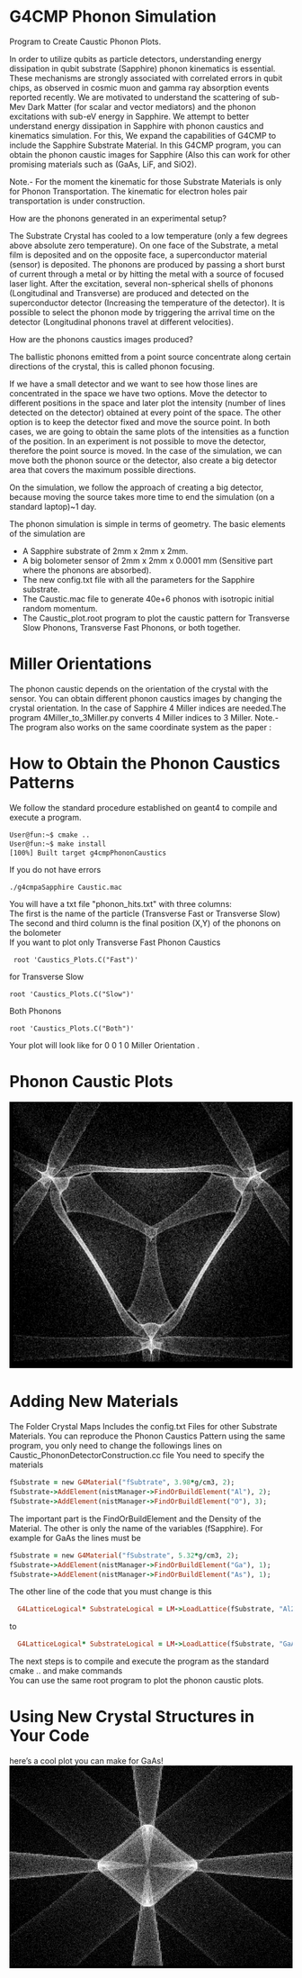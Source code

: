 # G4CMP Phonon Simulation
Program to Create Caustic Phonon Plots.

In order to utilize qubits as particle detectors, understanding energy dissipation in qubit substrate (Sapphire) phonon kinematics is essential. These mechanisms are strongly associated with correlated errors in qubit chips, as observed in cosmic muon and gamma ray absorption events reported recently. We are motivated to understand the scattering of sub-Mev Dark Matter (for scalar and vector mediators) and the phonon excitations with sub-eV energy in Sapphire. We attempt to better understand energy dissipation in Sapphire with phonon caustics and kinematics simulation. For this, We expand the capabilities of G4CMP to include the Sapphire Substrate Material. In this G4CMP program, you can obtain the phonon caustic images for Sapphire (Also this can work for other promising materials such as (GaAs, LiF, and SiO2).<br> 

Note.- For the moment the kinematic for those Substrate Materials  is only for Phonon Transportation. The kinematic for electron holes pair transportation is under construction.<br> 

How are the phonons generated in an experimental setup?

The Substrate Crystal has cooled to a low temperature (only a few degrees above absolute zero temperature). On one face of the Substrate, a metal film is deposited and on the opposite face, a superconductor material (sensor) is deposited. The phonons are produced by passing a short burst of current through a metal or by hitting the metal with a source of focused laser light. After the excitation, several non-spherical shells of phonons (Longitudinal and Transverse) are produced and detected on the superconductor detector (Increasing the temperature of the detector). It is possible to select the phonon mode by triggering the arrival time on the detector (Longitudinal phonons travel at different velocities).

How are the phonons caustics images produced?<br> 

The ballistic phonons emitted from a point source concentrate along certain directions of the crystal, this is called phonon focusing.<br> 

If we have a small detector and we want to see how those lines are concentrated in the space we have two options. Move the detector to different positions in the space and later plot the intensity (number of lines detected on the detector) obtained at every point of the space. The other option is to keep the detector fixed and move the source point. In both cases, we are going to obtain the same plots of the intensities as a function of the position. In an experiment is not possible to move the detector, therefore the point source is moved. In the case of the simulation, we can  move both the phonon source or the detector, also create a big detector area that covers the maximum possible directions. <br> 

On the simulation, we follow the approach of creating a big detector, because moving the source takes more time to end the simulation (on a standard laptop)~1 day. 


 The phonon simulation is simple in terms of geometry. The basic elements of the simulation are 

* A Sapphire substrate of 2mm x 2mm x 2mm.
* A big bolometer sensor of 2mm x 2mm x 0.0001 mm (Sensitive part where the phonons are absorbed).
* The new config.txt file with all the parameters for the Sapphire substrate.
* The Caustic.mac file to generate 40e+6 phonos with isotropic initial random momentum.
* The Caustic_plot.root program to plot the caustic pattern for Transverse Slow Phonons, Transverse Fast Phonons, or both together.
# Miller Orientations
The phonon caustic depends on the orientation of the crystal with the sensor. You can obtain different phonon caustics images by changing the crystal orientation. In the case of Sapphire 4 Miller indices are needed.The program 4Miller_to_3Miller.py converts 4 Miller indices to 3 Miller.
Note.- The program also works on the same coordinate system as the paper :


# How to Obtain the Phonon Caustics Patterns
We follow the standard procedure established on geant4 to compile and execute a program. 
```console
User@fun:~$ cmake ..
User@fun:~$ make install
[100%] Built target g4cmpPhononCaustics
```
If you do not have errors
```console
./g4cmpaSapphire Caustic.mac
```
You will have a txt file "phonon_hits.txt" with three columns: <br> 
The first is the name of the particle (Transverse Fast or Transverse Slow) <br> 
The second and third column is the final position (X,Y) of the phonons on the bolometer <br> 
If you want to plot only Transverse Fast Phonon Caustics
```console
 root 'Caustics_Plots.C("Fast")'
```
for Transverse Slow
```console
root 'Caustics_Plots.C("Slow")'
```
Both Phonons
```console
root 'Caustics_Plots.C("Both")'
```
Your plot will look like 
for 0 0 1 0 Miller Orientation .

# Phonon Caustic Plots



![Alt text of the image](https://github.com/Israel-Tanjiro/Sapphire_G4CMP/blob/main/Sapphire_Phonon.png)

# Adding New Materials 
The Folder Crystal Maps Includes the config.txt Files for other Substrate Materials.
You can reproduce the Phonon Caustics Pattern using the same program, you only need to change the followings lines on Caustic_PhononDetectorConstruction.cc file
You need to specify the materials 
```ruby
fSubstrate = new G4Material("fSubtrate", 3.98*g/cm3, 2);
fSubstrate->AddElement(nistManager->FindOrBuildElement("Al"), 2);
fSubstrate->AddElement(nistManager->FindOrBuildElement("O"), 3);

```
The important part is the FindOrBuildElement and the Density of the Material. The other  is only the name of the variables (fSapphire).
For example for GaAs the lines must be 
```ruby
fSubstrate = new G4Material("fSubstrate", 5.32*g/cm3, 2);
fSubstrate->AddElement(nistManager->FindOrBuildElement("Ga"), 1);
fSubstrate->AddElement(nistManager->FindOrBuildElement("As"), 1);
```
The other line of the code that you must change is this
```ruby
  G4LatticeLogical* SubstrateLogical = LM->LoadLattice(fSubstrate, "Al2O3");
```
to 

```ruby
  G4LatticeLogical* SubstrateLogical = LM->LoadLattice(fSubstrate, "GaAs");
```


The next steps is to compile and execute the program as the standard cmake .. and make commands<br> 
You can use the same root program to plot the phonon caustic plots.

# Using New Crystal Structures in Your Code
here’s a cool plot you can make for GaAs!
![Alt text of the image](https://github.com/Israel-Tanjiro/Sapphire_G4CMP/blob/main/Phonon_GaAS.png)



